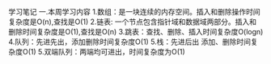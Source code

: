 学习笔记
一.本周学习内容
1.数组：是一块连续的内存空间。插入和删除操作时间复杂度是O(n),查找是O(1)
2.链表: 一个节点包含指针域和数据域两部分。插入和删除时间复杂度是O(1),查找是O(n)
3.跳表：查找、删除、插入时间复杂度O(logn)
4.队列：先进先出，添加删除时间复杂度O(1)
5.栈：先进后出 添加、删除时间复杂度O(1)
5.双端队列：两端均可进出，时间复杂度为O(1)
